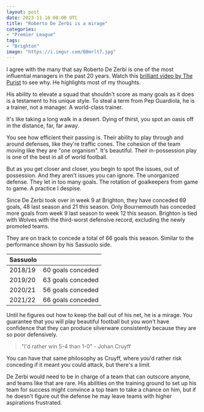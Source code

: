 ```yaml
---
layout: post
date: 2023-11-16 08:00 UTC
title: "Roberto De Zerbi is a mirage"
categories:
- "Premier League"
tags:
- "Brighton"
image: "https://i.imgur.com/B8mrlt7.jpg"
---
```


I agree with the many that say Roberto De Zerbi is one of the most influential managers in the past 20 years. Watch this [brilliant video by The Purist](https://youtu.be/D8AgTaSShmM?si=L8RackfWNOrWnboD) to see why. He highlights most of my thoughts.

<!---more--->

His ability to elevate a squad that shouldn't score as many goals as it does is a testament to his unique style. To steal a term from Pep Guardiola, he is a trainer, not a manager. A world-class trainer. 

It's like taking a long walk in a desert. Dying of thirst, you spot an oasis off in the distance, far, far away. 

You see how efficient their passing is. Their ability to play through and around defenses, like they're traffic cones. The cohesion of the team moving like they are "one organism". It's beautiful. Their in-possession play is one of the best in all of world football. 

But as you get closer and closer, you begin to spot the issues, out of possession. And they aren't issues you can ignore. The unorganized defense. They let in too many goals. The rotation of goalkeepers from game to game. A practice I despise. 

Since De Zerbi took over in week 9 at Brighton, they have conceded 69 goals, 48 last season and 21 this season. Only Bournemouth has conceded more goals from week 9 last season to week 12 this season. Brighton is tied with Wolves with the third-worst defensive record, excluding the newly promoted teams.

They are on track to concede a total of 66 goals this season. Similar to the performance shown by his Sassuolo side. 

| Sassuolo | |
|---|---|
| 2018/19 | 60 goals conceded |
| 2019/20 | 63 goals conceded |
| 2020/21 | 56 goals conceded |
| 2021/22 | 66 goals conceded |

Until he figures out how to keep the ball out of his net, he is a mirage. You guarantee that you will play beautiful football but you won't have confidence that they can produce silverware consistently because they are so poor defensively. 

> "I'd rather win 5-4 than 1-0" - Johan Cruyff

You can have that same philosophy as Cruyff, where you'd rather risk conceding if it meant you could attack, but there's a limit. 

De Zerbi would need to be in charge of a team that can outscore anyone, and teams like that are rare. His abilities on the training ground to set up his team for success might convince a top team to take a chance on him, but if he doesn't figure out the defense he may leave teams with higher aspirations frustrated.
